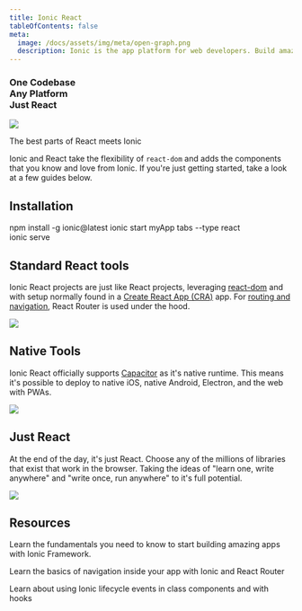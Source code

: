 ```yaml
---
title: Ionic React
tableOfContents: false
meta:
  image: /docs/assets/img/meta/open-graph.png
  description: Ionic is the app platform for web developers. Build amazing mobile, web, and desktop apps all with one shared code base and open web standards
---
```


<div class='flex main-flex'>
  <div class="pull-left">
  <h3>One Codebase <br/> Any Platform <br/> <strong>Just React</strong></h3>
  </div>

  <div class="pull-right">
  <img src="/docs/assets/img/frameworks/react-logo.png" />
  </div>
</div>

<p>The best parts of React meets Ionic</p>

Ionic and React take the flexibility of `react-dom` and adds the components that you know and love from Ionic. If you're just getting started, take a look at a few guides below.

## Installation

<command-line>
    <command-prompt>npm install -g ionic@latest</command-prompt>
    <command-prompt>ionic start myApp tabs --type react</command-prompt>
    <br/>
    <command-prompt>ionic serve <command-cursor blink></command-cursor></command-prompt>
</command-line>

<div class="flex reverse" >

<div class="pull-left">

## Standard React tools

Ionic React projects are just like React projects, leveraging [react-dom](https://reactjs.org/docs/react-dom.html) and with setup normally found in a [Create React App (CRA)](https://github.com/facebook/create-react-app) app. For [routing and navigation](/docs/react/navigation), React Router is used under the hood.

</div>

<div class="pull-right">
  <img src="/docs/assets/img/frameworks/react.svg" />
</div>

</div>

<div class="flex">

<div class="pull-left">

## Native Tools

Ionic React officially supports [Capacitor](https://capacitor.ionicframework.com) as it's native runtime. This means it's possible to deploy to native iOS, native Android, Electron, and the web with PWAs.

</div>

<div class="pull-right">
  <img src="/docs/assets/img/native-platforms/group-shot.png" />
</div>

</div>

<div class="flex reverse">

  <div class="pull-left">

## Just React

At the end of the day, it's just React. Choose any of the millions of libraries that exist that work in the browser. Taking the ideas of "learn one, write anywhere" and "write once, run anywhere" to it's full potential.

  </div>

  <div class="pull-right">
    <img src="/docs/assets/img/frameworks/react.svg" />
  </div>

</div>

## Resources

<docs-cards>
  <docs-card header="Getting Started" href="/docs/react/your-first-app" icon="/docs/assets/icons/feature-component-actionsheet-icon.png">
    <p>Learn the fundamentals you need to know to start building amazing apps with Ionic Framework.</p>
  </docs-card>

  <docs-card header="Navigation" href="/docs/react/navigation" icon="/docs/assets/icons/feature-component-navigation-icon.png">
    <p>Learn the basics of navigation inside your app with Ionic and React Router</p>
  </docs-card>

  <docs-card header="Lifecycle" href="/docs/react/lifecycle" icon="/docs/assets/icons/feature-guide-components-icon.png">
    <p>Learn about using Ionic lifecycle events in class components and with hooks</p>
  </docs-card>


</docs-cards>
